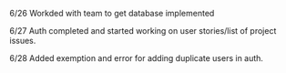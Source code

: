 6/26
Workded with team to get database implemented

6/27
Auth completed and started working on user stories/list of project issues.

6/28
Added exemption and error for adding duplicate users in auth.
